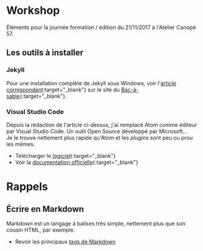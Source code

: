 # Workshop

Éléments pour la journée formation / édition du 21/11/2017 à l'Atelier Canopé 57.

## Les outils à installer

### Jekyll
Pour une installation complète de Jekyll sous Windows, voir l'[article correspondant](https://www.bac-a-sable.eu/jekyll/installer-jekyll-sous-windows/):target="_blank"} sur le site du [Bac-à-sable](https://www.bac-a-sable.eu){:target="_blank"}. 

### Visual Studio Code 
Depuis la rédaction de l'article ci-dessus, j'ai remplacé Atom comme éditeur par Visual Studio Code. Un outil Open Source développé par Microsoft...  
Je le trouve nettement plus rapide qu'Atom et les *plugins* sont peu ou prou les mêmes.

* Télécharger le [logiciel](https://code.visualstudio.com/Download){:target="_blank"}  
* Voir la [documentation officielle](https://code.visualstudio.com/docs){:target="_blank"} 


# Rappels

## Écrire en Markdown
Markdown est un langage à balises très simple, nettement plus que son cousin HTML, par exemple.  

* Revoir les principaux [tags de Markdown](kramdown.md)

